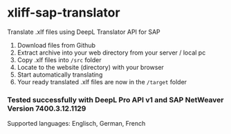 # xliff-sap-translator
Translate .xlf files using DeepL Translator API for SAP

1. Download files from Github
2. Extract archive into your web directory from your server / local pc
3. Copy .xlf files into `/src` folder
4. Locate to the website (directory) with your browser
5. Start automatically translating
6. Your ready translated .xlf files are now in the `/target` folder

### Tested successfully with DeepL Pro API v1 and SAP NetWeaver Version 7400.3.12.1129

Supported languages: Englisch, German, French
